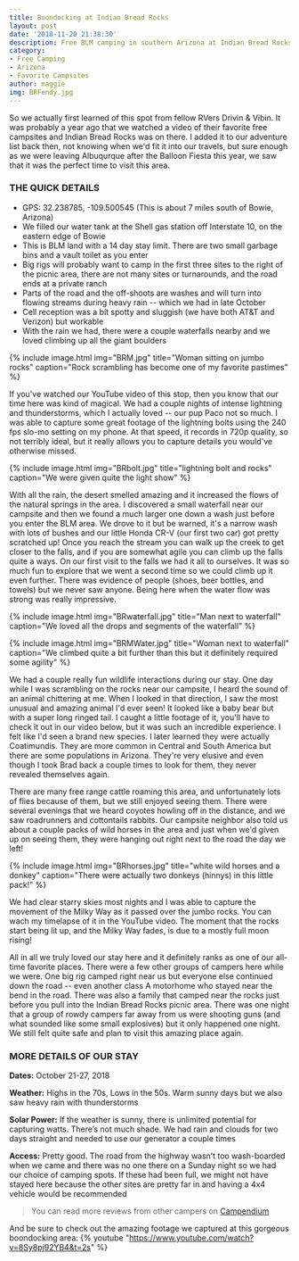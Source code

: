 ```yaml
---
title: Boondocking at Indian Bread Rocks
layout: post
date: '2018-11-20 21:38:30'
description: Free BLM camping in southern Arizona at Indian Bread Rocks
category:
- Free Camping
- Arizona
- Favorite Campsites
author: maggie
img: BRFendy.jpg
---
```


So we actually first learned of this spot from fellow RVers Drivin & Vibin. It was probably a year ago that we watched a video of their favorite free campsites and Indian Bread Rocks was on there. I added it to our adventure list back then, not knowing when we'd fit it into our travels, but sure enough as we were leaving Albuqurque after the Balloon Fiesta this year, we saw that it was the perfect time to visit this area.

### THE QUICK DETAILS
* GPS:  32.238785, -109.500545 (This is about 7 miles south of Bowie, Arizona)
* We filled our water tank at the Shell gas station off Interstate 10, on the eastern edge of Bowie
* This is BLM land with a 14 day stay limit. There are two small garbage bins and a vault toilet as you enter
* Big rigs will probably want to camp in the first three sites to the right of the picnic area, there are not many sites or turnarounds, and the road ends at a private ranch
* Parts of the road and the off-shoots are washes and will turn into flowing streams during heavy rain -- which we had in late October
* Cell reception was a bit spotty and sluggish (we have both AT&T and Verizon) but workable
* With the rain we had, there were a couple waterfalls nearby and we loved climbing up all the giant boulders

{% include image.html img="BRM.jpg" title="Woman sitting on jumbo rocks" caption="Rock scrambling has become one of my favorite pastimes" %}

If you've watched our YouTube video of this stop, then you know that our time here was kind of magical. We had a couple nights of intense lightning and thunderstorms, which I actually loved -- our pup Paco not so much. I was able to capture some great footage of the lightning bolts using the 240 fps slo-mo setting on my phone. At that speed, it records in 720p quality, so not terribly ideal, but it really allows you to capture details you would've otherwise missed.

{% include image.html img="BRbolt.jpg" title="lightning bolt and rocks" caption="We were given quite the light show" %}

With all the rain, the desert smelled amazing and it increased the flows of the natural springs in the area. I discovered a small waterfall near our campsite and then we found a much larger one down a wash just before you enter the BLM area. We drove to it but be warned, it's a narrow wash with lots of bushes and our little Honda CR-V (our first two car) got pretty scratched up! Once you reach the stream you can walk up the creek to get closer to the falls, and if you are somewhat agile you can climb up the falls quite a ways. On our first visit to the falls we had it all to ourselves. It was so much fun to explore that we went a second time so we could climb up it even further. There was evidence of people (shoes, beer bottles, and towels) but we never saw anyone. Being here when the water flow was strong was really impressive.

{% include image.html img="BRwaterfall.jpg" title="Man next to waterfall" caption="We loved all the drops and segments of the waterfall" %}

{% include image.html img="BRMWater.jpg" title="Woman next to waterfall" caption="We climbed quite a bit further than this but it definitely required some agility" %}

We had a couple really fun wildlife interactions during our stay. One day while I was scrambling on the rocks near our campsite, I heard the sound of an animal chittering at me. When I looked in that direction, I saw the most unusual and amazing animal I'd ever seen! It looked like a baby bear but with a super long ringed tail. I caught a little footage of it, you'll have to check it out in our video below, but it was such an incredible experience. I felt like I'd seen a brand new species. I later learned they were actually Coatimundis. They are more common in Central and South America but there are some populations in Arizona. They're very elusive and even though I took Brad back a couple times to look for them, they never revealed themselves again.

There are many free range cattle roaming this area, and unfortunately lots of flies because of them, but we still enjoyed seeing them. There were several evenings that we heard coyotes howling off in the distance, and we saw roadrunners and cottontails rabbits. Our campsite neighbor also told us about a couple packs of wild horses in the area and just when we'd given up on seeing them, they were hanging out right next to the road the day we left!

{% include image.html img="BRhorses.jpg" title="white wild horses and a donkey" caption="There were actually two donkeys (hinnys) in this little pack!" %}

We had clear starry skies most nights and I was able to capture the movement of the Milky Way as it passed over the jumbo rocks. You can wach my timelapse of it in the YouTube video. The moment that the rocks start being lit up, and the Milky Way fades, is due to a mostly full moon rising!

All in all we truly loved our stay here and it definitely ranks as one of our all-time favorite places. There were a few other groups of campers here while we were. One big rig camped right near us but everyone else continued down the road -- even another class A motorhome who stayed near the bend in the road. There was also a family that camped near the rocks just before you pull into the Indian Bread Rocks picnic area. There was one night that a group of rowdy campers far away from us were shooting guns (and what sounded like some small explosives) but it only happened one night. We still felt quite safe and plan to visit this amazing place again.

### MORE DETAILS OF OUR STAY

**Dates:** October 21-27, 2018

**Weather:** Highs in the 70s, Lows in the 50s. Warm sunny days but we also saw heavy rain with thunderstorms

**Solar Power:** If the weather is sunny, there is unlimited potential for capturing watts. There’s not much shade.
We had rain and clouds for two days straight and needed to use our generator a couple times

**Access:** Pretty good. The road from the highway wasn’t too wash-boarded when we came and there was no one there on a Sunday night so we had our choice of camping spots. If these had been full, we might not have stayed here because the other sites are pretty far in and having a 4x4 vehicle would be recommended

> You can read more reviews from other campers on [Campendium](https://www.campendium.com/indian-bread-rocks)

And be sure to check out the amazing footage we captured at this gorgeous boondocking area:
{% youtube "https://www.youtube.com/watch?v=8Sy8pj92YB4&t=2s" %}